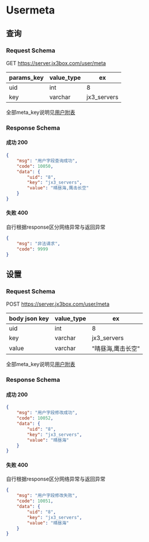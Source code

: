 # Usermeta

## 查询
### Request Schema
GET https://server.jx3box.com/user/meta

params_key|value_type|ex
---|---|---
uid | int | 8
key | varchar | jx3_servers 

全部meta_key说明见[用户附表](https://github.com/JX3BOX/apidocs/blob/master/db/wp_usermeta.md)

### Response Schema
#### 成功 200
```json
{
    "msg": "用户字段查询成功",
    "code": 10050,
    "data": {
        "uid": "8",
        "key": "jx3_servers",
        "value": "晴昼海,鹰击长空"
    }
}
```

#### 失败 400
自行根据response区分网络异常与返回异常
```json
{
    "msg": "非法请求",
    "code": 9999
}
```

## 设置

### Request Schema
POST https://server.jx3box.com/user/meta

body json key|value_type|ex
---|---|---
uid | int | 8
key | varchar | jx3_servers 
value | varchar | "晴昼海,鹰击长空" 

全部meta_key说明见[用户附表](https://github.com/JX3BOX/apidocs/blob/master/db/wp_usermeta.md)

### Response Schema
#### 成功 200
```json
{
    "msg": "用户字段修改成功",
    "code": 10052,
    "data": {
        "uid": "8",
        "key": "jx3_servers",
        "value": "晴昼海"
    }
}
```

#### 失败 400
自行根据response区分网络异常与返回异常
```json
{
    "msg": "用户字段修改失败",
    "code": 10051,
    "data": {
        "uid": "8",
        "key": "jx3_servers",
        "value": "晴昼海"
    }
}
```